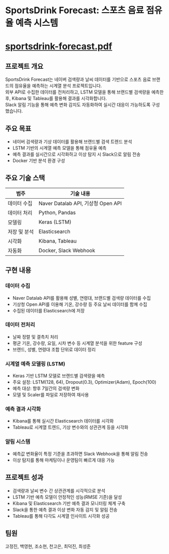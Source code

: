 # SportsDrink Forecast: 스포츠 음료 점유율 예측 시스템  
# [sportsdrink-forecast.pdf](https://github.com/user-attachments/files/19523217/sportsdrink-forecast.pdf)


## 프로젝트 개요

SportsDrink Forecast는 네이버 검색량과 날씨 데이터를 기반으로 스포츠 음료 브랜드의 점유율을 예측하는 시계열 분석 프로젝트입니다.  
외부 API로 수집한 데이터를 전처리하고, LSTM 모델을 통해 브랜드별 검색량을 예측한 후, Kibana 및 Tableau를 활용해 결과를 시각화합니다.  
Slack 알림 기능을 통해 예측 변화 감지도 자동화하여 실시간 대응이 가능하도록 구성했습니다.

## 주요 목표

- 네이버 검색량과 기상 데이터를 활용해 브랜드별 검색 트렌드 분석
- LSTM 기반의 시계열 예측 모델을 통해 점유율 예측
- 예측 결과를 실시간으로 시각화하고 이상 탐지 시 Slack으로 알림 전송
- Docker 기반 분석 환경 구성

## 주요 기술 스택

| 범주         | 기술 내용 |
|--------------|-----------|
| 데이터 수집   | Naver Datalab API, 기상청 Open API |
| 데이터 처리   | Python, Pandas |
| 모델링       | Keras (LSTM) |
| 저장 및 분석  | Elasticsearch |
| 시각화       | Kibana, Tableau |
| 자동화       | Docker, Slack Webhook |

## 구현 내용

### 데이터 수집

- Naver Datalab API를 활용해 성별, 연령대, 브랜드별 검색량 데이터를 수집
- 기상청 Open API를 이용해 기온, 강수량 등 주요 날씨 데이터를 함께 수집
- 수집된 데이터를 Elasticsearch에 저장

### 데이터 전처리

- 날짜 정렬 및 결측치 처리
- 평균 기온, 강수량, 요일, 시차 변수 등 시계열 분석을 위한 feature 구성
- 브랜드, 성별, 연령대 조합 단위로 데이터 정리

### 시계열 예측 모델링 (LSTM)

- Keras 기반 LSTM 모델로 브랜드별 검색량을 예측
- 주요 설정: LSTM(128, 64), Dropout(0.3), Optimizer(Adam), Epoch(100)
- 예측 대상: 향후 7일간의 검색량 변화
- 모델 및 Scaler를 파일로 저장하여 재사용

### 예측 결과 시각화

- Kibana를 통해 실시간 Elasticsearch 데이터를 시각화
- Tableau로 시계열 트렌드, 기상 변수와의 상관관계 등을 시각화

### 알림 시스템

- 예측값 변화율이 특정 기준을 초과하면 Slack Webhook을 통해 알림 전송
- 이상 탐지를 통해 마케팅이나 운영팀이 빠르게 대응 가능

## 프로젝트 성과

- 검색량과 날씨 변수 간 상관관계를 시각적으로 분석
- LSTM 기반 예측 모델이 안정적인 성능(RMSE 기준)을 달성
- Kibana 및 Elasticsearch 기반 예측 결과 모니터링 체계 구축
- Slack을 통한 예측 결과 이상 변화 자동 감지 및 알림 전송
- Tableau를 통해 다각도 시계열 인사이트 시각화 성공

## 팀원

고정진, 백영현, 조소현, 천고은, 최덕진, 최성준
